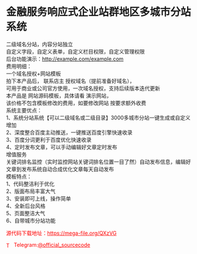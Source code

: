 # 金融服务响应式企业站群地区多城市分站系统

二级域名分站，内容分站独立<br>自定义字段，自定义表单，自定义栏目权限，自定义管理权限<br>后台功能演示：http://example.com/example.com<br>费用明细：<br>一个域名授权+网站模板<br>拍下本产品后， 联系店主 授权域名（提前准备好域名），<br>可用于商业或公司官方使用，一次域名授权，支持后续版本迭代更新<br>本产品是 网站源码模板，具体请看 演示网站，<br>该价格不包含模板修改的费用，如要修改网站 按要求额外收费<br>系统主要优点：<br>1、系统分站系统【可以二级域名或二级目录】3000多城市分站一键生成或自定义增加<br>2、深度整合百度主动推送，一键推送百度引擎快速收录<br>3、百度分词更利于百度优化快速收录<br>4、定时发布文章，可以手动编辑好文章定时发布<br>增值服务<br>关键词排名监控（实时监控网站关键词排名位置一目了然）自动发布信息，编辑好文章到发布系统自动合成优化文章每天自动发布<br>模板特点：<br>1、代码整洁利于优化<br>2、版面布局丰富大气<br>3、安装即可上线，操作简单<br>4、全新后台风格<br>5、页面整洁大气<br>6、自带城市分站功能<br>


<p style="color: red;">源代码下载地址：<a href="https://mega-file.org/QXzVG" style="color: red;">https://mega-file.org/QXzVG</a></p><p style="color: red;"><img src="https://cdn-icons-png.flaticon.com/512/2111/2111646.png" alt="Telegram Icon" style="width: 16px; vertical-align: middle; margin-right: 5px;">Telegram:<a href="https://t.me/official_sourcecode" style="color: red;">@official_sourcecode</a></p>